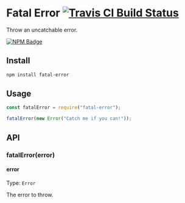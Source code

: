 # Fatal Error [![Travis CI Build Status](https://img.shields.io/travis/com/Richienb/fatal-error/master.svg?style=for-the-badge)](https://travis-ci.com/Richienb/fatal-error)

Throw an uncatchable error.

[![NPM Badge](https://nodei.co/npm/fatal-error.png)](https://npmjs.com/package/fatal-error)

## Install

```sh
npm install fatal-error
```

## Usage

```js
const fatalError = require("fatal-error");

fatalError(new Error("Catch me if you can!"));
```

## API

### fatalError(error)

#### error

Type: `Error`

The error to throw.

